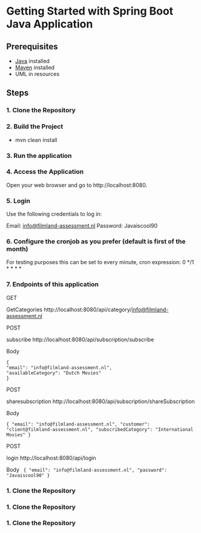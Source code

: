 # Getting Started with Spring Boot Java Application

## Prerequisites
- [Java](https://www.oracle.com/java/) installed
- [Maven](https://maven.apache.org/) installed
- UML in resources

## Steps

### 1. Clone the Repository

### 2. Build the Project
* mvn clean install
### 3. Run the application
### 4. Access the Application
Open your web browser and go to http://localhost:8080.
### 5. Login
Use the following credentials to log in:

Email: info@filmland-assessment.nl
Password: Javaiscool90

### 6. Configure the cronjob as you prefer (default is first of the month)
For testing purposes this can be set to every minute, cron expression: 0 */1 * * * *

### 7. Endpoints of this application


GET

GetCategories
http://localhost:8080/api/category/info@filmland-assessment.nl


POST

subscribe
http://localhost:8080/api/subscription/subscribe

Body
````
{
"email": "info@filmland-assessment.nl",
"availableCategory": "Dutch Movies"
} 
````

POST

sharesubscription
http://localhost:8080/api/subscription/shareSubscription


Body

`{
"email": "info@filmland-assessment.nl",
"customer": "client@filmland-assessment.nl",
"subscribedCategory": "International Movies"
}
`

POST

login
http://localhost:8080/api/login

Body
`
{
"email": "info@filmland-assessment.nl",
"password": "Javaiscool90"
}`


### 1. Clone the Repository
### 1. Clone the Repository
### 1. Clone the Repository